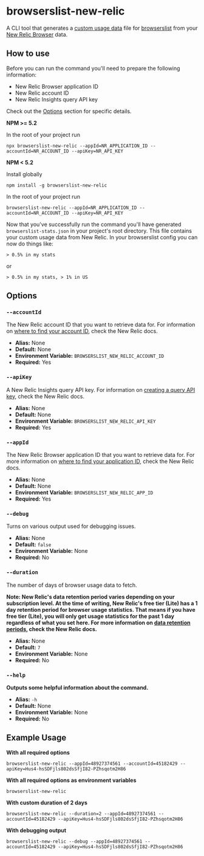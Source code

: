 # browserslist-new-relic

A CLI tool that generates a [custom usage data](https://github.com/browserslist/browserslist#custom-usage-data) file for
[browserslist](https://github.com/browserslist/browserslist) from your
[New Relic Browser](https://newrelic.com/products/browser-monitoring) data.

## How to use

Before you can run the command you'll need to prepare the following information:

- New Relic Browser application ID
- New Relic account ID
- New Relic Insights query API key

Check out the [Options](#options) section for specific details.

__NPM >= 5.2__

In the root of your project run

```
npx browserslist-new-relic --appId=NR_APPLICATION_ID --accountId=NR_ACCOUNT_ID --apiKey=NR_API_KEY
```

__NPM < 5.2__

Install globally

```
npm install -g browserslist-new-relic
```

In the root of your project run

```
browserslist-new-relic --appId=NR_APPLICATION_ID --accountId=NR_ACCOUNT_ID --apiKey=NR_API_KEY
```

Now that you've successfully run the command you'll have generated `browserslist-stats.json` in your project's root
directory. This file contains your custom usage data from New Relic. In your browserslist config you can now do things like:

```
> 0.5% in my stats
```

or

```
> 0.5% in my stats, > 1% in US
```

## Options

### `--accountId`

The New Relic account ID that you want to retrieve data for. For information on
[where to find your account ID](https://docs.newrelic.com/docs/accounts/accounts-billing/account-setup/account-id),
check the New Relic docs.

- **Alias:** None
- **Default:** None
- **Environment Variable:** `BROWSERSLIST_NEW_RELIC_ACCOUNT_ID`
- **Required:** Yes

### `--apiKey`

A New Relic Insights query API key. For information on
[creating a query API key](https://docs.newrelic.com/docs/insights/insights-api/get-data/query-insights-event-data-api),
check the New Relic docs.

- **Alias:** None
- **Default:** None
- **Environment Variable:** `BROWSERSLIST_NEW_RELIC_API_KEY`
- **Required:** Yes

### `--appId`

The New Relic Browser application ID that you want to retrieve data for. For more information on
[where to find your application ID](https://docs.newrelic.com/docs/browser/browser-monitoring/configuration/browser-license-key-app-id),
check the New Relic docs.

- **Alias:** None
- **Default:** None
- **Environment Variable:** `BROWSERSLIST_NEW_RELIC_APP_ID`
- **Required:** Yes

### `--debug`

Turns on various output used for debugging issues.

- **Alias:** None
- **Default:** `false`
- **Environment Variable:** None
- **Required:** No

### `--duration`

The number of days of browser usage data to fetch.

**Note: New Relic's data retention period varies depending on your subscription level. At the time of writing, New
Relic's free tier (Lite) has a 1 day retention period for browser usage statistics. That means if you have free tier
(Lite), you will only get usage statistics for the past 1 day regardless of what you set here. For more information on
[data retention periods](https://docs.newrelic.com/docs/accounts/original-accounts-billing/product-based-pricing/overview-data-retention-components),
check the New Relic docs.**

- **Alias:** None
- **Default:** `7`
- **Environment Variable:** None
- **Required:** No

### `--help`

**Outputs some helpful information about the command.**

- **Alias:** `-h`
- **Default:** None
- **Environment Variable:** None
- **Required:** No

## Example Usage

**With all required options**

```
browserslist-new-relic --appId=48927374561 --accountId=45182429 --apiKey=Hus4-hsSDFjls802dsSfjI82-PZhsqotm2H86
```

**With all required options as environment variables**

```
browserslist-new-relic
```

**With custom duration of 2 days**

```
browserslist-new-relic --duration=2 --appId=48927374561 --accountId=45182429 --apiKey=Hus4-hsSDFjls802dsSfjI82-PZhsqotm2H86
```

**With debugging output**

```
browserslist-new-relic --debug --appId=48927374561 --accountId=45182429 --apiKey=Hus4-hsSDFjls802dsSfjI82-PZhsqotm2H86
```
